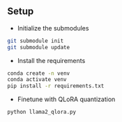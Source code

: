 ## Setup

* Initialize the submodules
```bash
git submodule init
git submodule update
```

* Install the requirements
```bash
conda create -n venv
conda activate venv
pip install -r requirements.txt
```

* Finetune with QLoRA quantization
```bash
python llama2_qlora.py
```